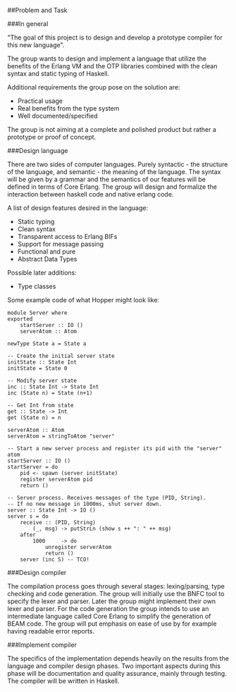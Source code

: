##Problem and Task

###In general

"The goal of this project is to design and develop a prototype compiler for this new language".

The group wants to design and implement a language that utilize the benefits of the Erlang VM and the OTP libraries combined with the clean syntax and static typing of Haskell.

Additional requirements the group pose on the solution are:

- Practical usage
- Real benefits from the type system
- Well documented/specified

The group is not aiming at a complete and polished product but rather a prototype or proof of concept.

###Design language

There are two sides of computer languages. Purely syntactic - the structure of the language, and semantic - the meaning of the language. The syntax will be given by a grammar and the semantics of our features will be defined in terms of Core Erlang. The group will design and formalize the interaction between haskell code and native erlang code.

A list of design features desired in the language:

- Static typing
- Clean syntax
- Transparent access to Erlang BIFs
- Support for message passing
- Functional and pure
- Abstract Data Types

Possible later additions:

- Type classes

Some example code of what Hopper might look like:

    module Server where
    exported
        startServer :: IO ()
        serverAtom :: Atom

    newType State a = State a

    -- Create the initial server state
    initState :: State Int
    initState = State 0

    -- Modify server state
    inc :: State Int -> State Int
    inc (State n) = State (n+1)

    -- Get Int from state
    get :: State -> Int
    get (State n) = n

    serverAtom :: Atom
    serverAtom = stringToAtom "server"

    -- Start a new server process and register its pid with the "server" atom
    startServer :: IO ()
    startServer = do
        pid <- spawn (server initState)
        register serverAtom pid
        return ()

    -- Server process. Receives messages of the type (PID, String).
    -- If no new message in 1000ms, shut server down.
    server :: State Int -> IO ()
    server s = do
        receive :: (PID, String)
            (_, msg) -> putStrLn (show s ++ ": " ++ msg)
        after
            1000     -> do 
                unregister serverAtom
                return ()
        server (inc S) -- TCO!

###Design compiler

The compilation process goes through several stages: lexing/parsing, type checking and code generation. The group will initially use the BNFC tool to specify the lexer and parser. Later the group might implement their own lexer and parser. For the code generation the group intends to use an intermediate language called Core Erlang to simplify the generation of BEAM code. The group will put emphasis on ease of use by for example having readable error reports.

###Implement compiler

The specifics of the implementation depends heavily on the results from the language and compiler design phases. Two important aspects during this phase will be documentation and quality assurance, mainly through testing. The compiler will be written in Haskell.

